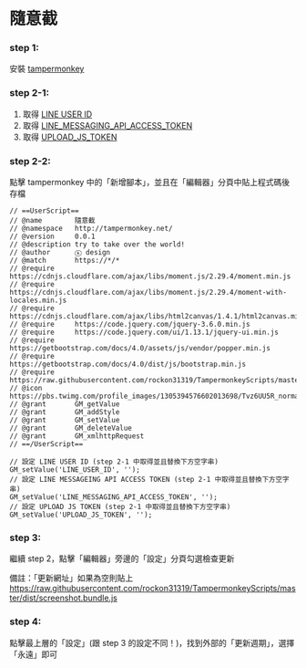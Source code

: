 # 隨意截

### step 1:

安裝 [tampermonkey](https://www.tampermonkey.net/)

### step 2-1:

1. 取得 [LINE USER ID](https://raw.githubusercontent.com/rockon31319/TampermonkeyScripts/master/doc/LINE.md)
2. 取得 [LINE_MESSAGING_API_ACCESS_TOKEN](https://raw.githubusercontent.com/rockon31319/TampermonkeyScripts/master/doc/LINE.md)
3. 取得 [UPLOAD_JS_TOKEN](https://raw.githubusercontent.com/rockon31319/TampermonkeyScripts/master/doc/UPLOAD_JS.md)

### step 2-2:

點擊 tampermonkey 中的「新增腳本」，並且在「編輯器」分頁中貼上程式碼後存檔

```
// ==UserScript==
// @name        隨意截
// @namespace   http://tampermonkey.net/
// @version     0.0.1
// @description try to take over the world!
// @author      ⓚ design
// @match       https://*/*
// @require     https://cdnjs.cloudflare.com/ajax/libs/moment.js/2.29.4/moment.min.js
// @require     https://cdnjs.cloudflare.com/ajax/libs/moment.js/2.29.4/moment-with-locales.min.js
// @require     https://cdnjs.cloudflare.com/ajax/libs/html2canvas/1.4.1/html2canvas.min.js
// @require     https://code.jquery.com/jquery-3.6.0.min.js
// @require     https://code.jquery.com/ui/1.13.1/jquery-ui.min.js
// @require     https://getbootstrap.com/docs/4.0/assets/js/vendor/popper.min.js
// @require     https://getbootstrap.com/docs/4.0/dist/js/bootstrap.min.js
// @require     https://raw.githubusercontent.com/rockon31319/TampermonkeyScripts/master/dist/screenshot.bundle.js
// @icon        https://pbs.twimg.com/profile_images/1305394576602013698/Tvz6UU5R_normal.jpg
// @grant       GM_getValue
// @grant       GM_addStyle
// @grant       GM_setValue
// @grant       GM_deleteValue
// @grant       GM_xmlhttpRequest
// ==/UserScript==

// 設定 LINE USER ID (step 2-1 中取得並且替換下方空字串)
GM_setValue('LINE_USER_ID', '');
// 設定 LINE MESSAGEING API ACCESS TOKEN (step 2-1 中取得並且替換下方空字串)
GM_setValue('LINE_MESSAGING_API_ACCESS_TOKEN', '');
// 設定 UPLOAD JS TOKEN (step 2-1 中取得並且替換下方空字串)
GM_setValue('UPLOAD_JS_TOKEN', '');
```

### step 3:

繼續 step 2，點擊「編輯器」旁邊的「設定」分頁勾選檢查更新

備註：「更新網址」如果為空則貼上 https://raw.githubusercontent.com/rockon31319/TampermonkeyScripts/master/dist/screenshot.bundle.js


### step 4:

點擊最上層的「設定」(跟 step 3 的設定不同！)，找到外部的「更新週期」，選擇「永遠」即可
